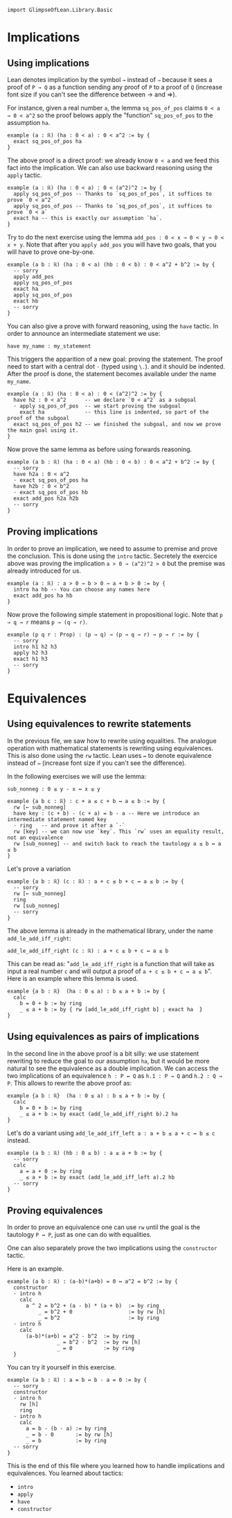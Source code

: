 ```lean
import GlimpseOfLean.Library.Basic
```

# Implications

## Using implications

Lean denotes implication by the symbol `→` instead of `⇒` because it sees a proof
of `P → Q` as a function sending any proof of `P` to a proof of `Q`
(increase font size if you can't see the difference between → and ⇒).

For instance, given a real number `a`, the lemma `sq_pos_of_pos` claims `0 < a → 0 < a^2`
so the proof belows apply the "function" `sq_pos_of_pos` to the assumption `ha`.

```lean
example (a : ℝ) (ha : 0 < a) : 0 < a^2 := by {
  exact sq_pos_of_pos ha
}
```

The above proof is a direct proof: we already know `0 < a` and we feed this fact into the
implication.
We can also use backward reasoning using the `apply` tactic.

```lean
example (a : ℝ) (ha : 0 < a) : 0 < (a^2)^2 := by {
  apply sq_pos_of_pos -- Thanks to `sq_pos_of_pos`, it suffices to prove `0 < a^2`
  apply sq_pos_of_pos -- Thanks to `sq_pos_of_pos`, it suffices to prove `0 < a`
  exact ha -- this is exactly our assumption `ha`.
}
```

Try to do the next exercise using the lemma `add_pos : 0 < x → 0 < y → 0 < x + y`.
Note that after you `apply add_pos` you will have two goals, that you will have to
prove one-by-one.

```lean
example (a b : ℝ) (ha : 0 < a) (hb : 0 < b) : 0 < a^2 + b^2 := by {
  -- sorry
  apply add_pos
  apply sq_pos_of_pos
  exact ha
  apply sq_pos_of_pos
  exact hb
  -- sorry
}
```

You can also give a prove with forward reasoning, using the `have` tactic.
In order to announce an intermediate statement we use:

  `have my_name : my_statement`

This triggers the apparition of a new goal: proving the statement. The proof need to
start with a central dot `·` (typed using `\.`). and it should be indented.
After the proof is done, the statement becomes available under the name `my_name`.

```lean
example (a : ℝ) (ha : 0 < a) : 0 < (a^2)^2 := by {
  have h2 : 0 < a^2      -- we declare `0 < a^2` as a subgoal
  · apply sq_pos_of_pos  -- we start proving the subgoal
    exact ha             -- this line is indented, so part of the proof of the subgoal
  exact sq_pos_of_pos h2 -- we finished the subgoal, and now we prove the main goal using it.
}
```

Now prove the same lemma as before using forwards reasoning.

```lean
example (a b : ℝ) (ha : 0 < a) (hb : 0 < b) : 0 < a^2 + b^2 := by {
  -- sorry
  have h2a : 0 < a^2
  · exact sq_pos_of_pos ha
  have h2b : 0 < b^2
  · exact sq_pos_of_pos hb
  exact add_pos h2a h2b
  -- sorry
}
```

## Proving implications

In order to prove an implication, we need to assume to premise and prove the conclusion.
This is done using the `intro` tactic. Secretely the exercice above was proving the
implication `a > 0 → (a^2)^2 > 0` but the premise was already introduced for us.

```lean
example (a : ℝ) : a > 0 → b > 0 → a + b > 0 := by {
  intro ha hb -- You can choose any names here
  exact add_pos ha hb
}
```

Now prove the following simple statement in propositional logic.
Note that `p → q → r` means `p → (q → r)`.

```lean
example (p q r : Prop) : (p → q) → (p → q → r) → p → r := by {
  -- sorry
  intro h1 h2 h3
  apply h2 h3
  exact h1 h3
  -- sorry
}
```

# Equivalences

## Using equivalences to rewrite statements

In the previous file, we saw how to rewrite using equalities.
The analogue operation with mathematical statements is rewriting using
equivalences. This is also done using the `rw` tactic.
Lean uses `↔` to denote equivalence instead of `⇔`
(increase font size if you can't see the difference).

In the following exercises we will use the lemma:

  `sub_nonneg : 0 ≤ y - x ↔ x ≤ y`

```lean
example {a b c : ℝ} : c + a ≤ c + b ↔ a ≤ b := by {
  rw [← sub_nonneg]
  have key : (c + b) - (c + a) = b - a -- Here we introduce an intermediate statement named key
  · ring   -- and prove it after a `·`
  rw [key] -- we can now use `key`. This `rw` uses an equality result, not an equivalence
  rw [sub_nonneg] -- and switch back to reach the tautology a ≤ b ↔ a ≤ b
}
```

Let's prove a variation

```lean
example {a b : ℝ} (c : ℝ) : a + c ≤ b + c ↔ a ≤ b := by {
  -- sorry
  rw [← sub_nonneg]
  ring
  rw [sub_nonneg]
  -- sorry
}
```

The above lemma is already in the mathematical library, under the name `add_le_add_iff_right`:

`add_le_add_iff_right (c : ℝ) : a + c ≤ b + c ↔ a ≤ b`

This can be read as: "`add_le_add_iff_right` is a function that will take as input a real
number `c` and will output a proof of `a + c ≤ b + c ↔ a ≤ b`". Here is an example where this lemma
is used.

```lean
example {a b : ℝ}  (ha : 0 ≤ a) : b ≤ a + b := by {
  calc
    b = 0 + b := by ring
    _ ≤ a + b := by { rw [add_le_add_iff_right b] ; exact ha  }
}
```

## Using equivalences as pairs of implications

In the second line in the above proof is a bit silly: we use statement rewriting to reduce
the goal to our assumption `ha`, but it would be more natural to see the equivalence as a
double implication. We can access the two implications of an equivalence `h : P ↔ Q` as
`h.1 : P → Q` and `h.2 : Q → P`. This allows to rewrite the above proof as:

```lean
example {a b : ℝ}  (ha : 0 ≤ a) : b ≤ a + b := by {
  calc
    b = 0 + b := by ring
    _ ≤ a + b := by exact (add_le_add_iff_right b).2 ha
}
```

Let's do a variant using `add_le_add_iff_left a : a + b ≤ a + c ↔ b ≤ c` instead.

```lean
example (a b : ℝ) (hb : 0 ≤ b) : a ≤ a + b := by {
  -- sorry
  calc
    a = a + 0 := by ring
    _ ≤ a + b := by exact (add_le_add_iff_left a).2 hb
  -- sorry
}
```

## Proving equivalences

In order to prove an equivalence one can use `rw` until the
goal is the tautology `P ↔ P`, just as one can do with equalities.

One can also separately prove the two implications using the `constructor` tactic.

Here is an example.

```lean
example (a b : ℝ) : (a-b)*(a+b) = 0 ↔ a^2 = b^2 := by {
  constructor
  · intro h
    calc
      a ^ 2 = b^2 + (a - b) * (a + b)  := by ring
          _ = b^2 + 0                  := by rw [h]
          _ = b^2                      := by ring
  · intro h
    calc
      (a-b)*(a+b) = a^2 - b^2  := by ring
                _ = b^2 - b^2  := by rw [h]
                _ = 0          := by ring
  }
```

You can try it yourself in this exercise.

```lean
example (a b : ℝ) : a = b ↔ b - a = 0 := by {
  -- sorry
  constructor
  · intro h
    rw [h]
    ring
  · intro h
    calc
      a = b - (b - a) := by ring
      _ = b - 0       := by rw [h]
      _ = b           := by ring
  -- sorry
}
```

This is the end of this file where you learned how to handle implications and
equivalences. You learned about tactics:
* `intro`
* `apply`
* `have`
* `constructor`
